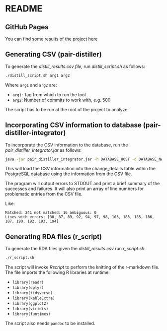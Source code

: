 # README

## GitHub Pages

You can find some results of the project [here](https://hdmsantander.github.io/pair-distiller/)

## Generating CSV (pair-distiller)

To generate the _distill_results.csv file_, run _distill_script.sh_ as follows:

```BASH
./distill_script.sh arg1 arg2
```

Where `arg1` and `arg2` are:

- `arg1`: Tag from which to run the tool
- `arg2`: Number of commits to work with, e.g. 500

The script has to be run at the root of the project to analyze.

## Incorporating CSV information to database (pair-distiller-integrator)

To incorporate the CSV information to the database, run the _pair_distiller_integrator.jar_ as follows:

```BASH
java -jar pair_distiller_integrator.jar -h DATABASE_HOST -d DATABASE_NAME -u DATABASE_USER -p USER_PASSWORD -c CSV_FILE
```

This will load the CSV information into the change_details table within the PostgreSQL database using the information from the CSV file.

The program will output errors to STDOUT and print a brief summary of the successes and failures. It will also print an array of line numbers for problematic entries from the CSV file.

Like:

```
Matched: 241 not matched: 16 ambiguous: 0
Lines with errors: [30, 87, 89, 92, 94, 97, 98, 103, 183, 185, 186, 187, 190, 192, 193, 194]
```

## Generating RDA files (r_script)

To generate the RDA files given the _distill_results.csv_ run _r_script.sh_:

```BASH
./r_script.sh
```

The script will invoke _Rscript_ to perform the knitting of the r-markdown file. The file imports the following R libraries at runtime:

- `library(readr)`
- `library(dplyr)`
- `library(tidyverse)`
- `library(kableExtra)`
- `library(ggplot2)`
- `library(viridis)`
- `library(funtimes)`

The script also needs `pandoc` to be installed.
